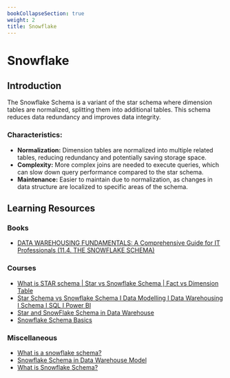 ```yaml
---
bookCollapseSection: true
weight: 2
title: Snowflake
---
```


# Snowflake

## Introduction

The Snowflake Schema is a variant of the star schema where dimension tables are normalized, splitting them into additional tables. This schema reduces data redundancy and improves data integrity.

### Characteristics:

- **Normalization:** Dimension tables are normalized into multiple related tables, reducing redundancy and potentially saving storage space.
- **Complexity:** More complex joins are needed to execute queries, which can slow down query performance compared to the star schema.
- **Maintenance:** Easier to maintain due to normalization, as changes in data structure are localized to specific areas of the schema.


## Learning Resources

### Books
- [DATA WAREHOUSING FUNDAMENTALS: A Comprehensive Guide for IT Professionals (11.4. THE SNOWFLAKE SCHEMA)](https://www.oreilly.com/library/view/data-warehousing-fundamentals/9780471412540/)

### Courses
- [What is STAR schema | Star vs Snowflake Schema | Fact vs Dimension Table](https://www.youtube.com/watch?v=hQvCOBv_-LE&t=1s)
- [Star Schema vs Snowflake Schema I Data Modelling I Data Warehousing I Schema I SQL I Power BI](https://www.youtube.com/watch?v=huQJnr5bi_Y)
- [Star and SnowFlake Schema in Data Warehouse](https://www.youtube.com/watch?v=VOJ54hu2e2Q)
- [Snowflake Schema Basics](https://www.youtube.com/watch?v=RgYG-hjk1hw)

### Miscellaneous
- [What is a snowflake schema?](https://www.databricks.com/glossary/snowflake-schema)
- [Snowflake Schema in Data Warehouse Model](https://www.geeksforgeeks.org/snowflake-schema-in-data-warehouse-model/)
- [What is Snowflake Schema?](https://www.javatpoint.com/data-warehouse-what-is-snowflake-schema)